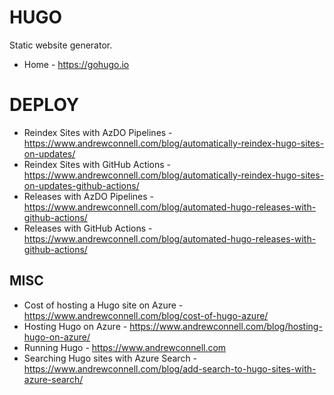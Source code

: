 # HUGO 

Static website generator.  

* Home - https://gohugo.io

# DEPLOY

* Reindex Sites with AzDO Pipelines - https://www.andrewconnell.com/blog/automatically-reindex-hugo-sites-on-updates/
* Reindex Sites with GitHub Actions - https://www.andrewconnell.com/blog/automatically-reindex-hugo-sites-on-updates-github-actions/
* Releases with AzDO Pipelines - https://www.andrewconnell.com/blog/automated-hugo-releases-with-github-actions/
* Releases with GitHub Actions - https://www.andrewconnell.com/blog/automated-hugo-releases-with-github-actions/


## MISC

* Cost of hosting a Hugo site on Azure - https://www.andrewconnell.com/blog/cost-of-hugo-azure/
* Hosting Hugo on Azure - https://www.andrewconnell.com/blog/hosting-hugo-on-azure/
* Running Hugo - https://www.andrewconnell.com 
* Searching Hugo sites with Azure Search - https://www.andrewconnell.com/blog/add-search-to-hugo-sites-with-azure-search/
